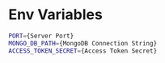 # Env Variables
```sh
PORT={Server Port}
MONGO_DB_PATH={MongoDB Connection String}
ACCESS_TOKEN_SECRET={Access Token Secret}
```
